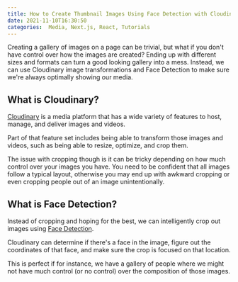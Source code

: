 ```yaml
---
title: How to Create Thumbnail Images Using Face Detection with Cloudinary
date: 2021-11-10T16:30:50
categories:  Media, Next.js, React, Tutorials
---
```

Creating a gallery of images on a page can be trivial, but what if you don't have control over how the images are created? Ending up with different sizes and formats can turn a good looking gallery into a mess. Instead, we can use Cloudinary image transformations and Face Detection to make sure we're always optimally showing our media.

## What is Cloudinary?

[Cloudinary](https://cloudinary.com/) is a media platform that has a wide variety of features to host, manage, and deliver images and videos.

Part of that feature set includes being able to transform those images and videos, such as being able to resize, optimize, and crop them.

The issue with cropping though is it can be tricky depending on how much control over your images you have. You need to be confident that all images follow a typical layout, otherwise you may end up with awkward cropping or even cropping people out of an image unintentionally.

## What is Face Detection?

Instead of cropping and hoping for the best, we can intelligently crop out images using [Face Detection](https://cloudinary.com/documentation/face_detection_based_transformations).

Cloudinary can determine if there's a face in the image, figure out the coordinates of that face, and make sure the crop is focused on that location.

This is perfect if for instance, we have a gallery of people where we might not have much control (or no control) over the composition of those images.
